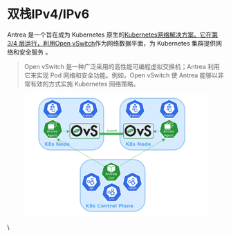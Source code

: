 # 双栈IPv4/IPv6

Antrea 是一个旨在成为 Kubernetes 原生的[Kubernetes网络解决方案。](https://kubernetes.io/)[它在第 3/4 层运行，利用Open vSwitch](https://www.openvswitch.org/)作为网络数据平面，为 Kubernetes 集群提供网络和安全服务 。

> Open vSwitch 是一种广泛采用的高性能可编程虚拟交换机；Antrea 利用它来实现 Pod 网络和安全功能。例如，Open vSwitch 使 Antrea 能够以非常有效的方式实施 Kubernetes 网络策略。

<figure><img src="../../.gitbook/assets/image-20230324174008962.png" alt=""><figcaption></figcaption></figure>

\
